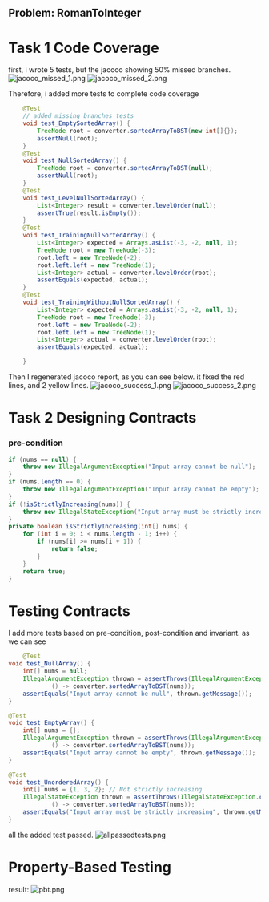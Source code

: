 ## Problem: RomanToInteger

# Task 1 Code Coverage

first, i wrote 5 tests, but the jacoco showing 50% missed branches.
![jacoco_missed_1.png](images/jacoco_missed_1.png)
![jacoco_missed_2.png](images/jacoco_missed_2.png)

Therefore, i added more tests to complete code coverage
```java
    @Test
    // added missing branches tests
    void test_EmptySortedArray() {
        TreeNode root = converter.sortedArrayToBST(new int[]{});
        assertNull(root);
    }
    @Test
    void test_NullSortedArray() {
        TreeNode root = converter.sortedArrayToBST(null);
        assertNull(root);
    }
    @Test
    void test_LevelNullSortedArray() {
        List<Integer> result = converter.levelOrder(null);
        assertTrue(result.isEmpty());
    }
    @Test
    void test_TrainingNullSortedArray() {
        List<Integer> expected = Arrays.asList(-3, -2, null, 1);
        TreeNode root = new TreeNode(-3);
        root.left = new TreeNode(-2);
        root.left.left = new TreeNode(1);
        List<Integer> actual = converter.levelOrder(root);
        assertEquals(expected, actual);
    }
    @Test
    void test_TrainingWithoutNullSortedArray() {
        List<Integer> expected = Arrays.asList(-3, -2, null, 1);
        TreeNode root = new TreeNode(-3);
        root.left = new TreeNode(-2);
        root.left.left = new TreeNode(1);
        List<Integer> actual = converter.levelOrder(root);
        assertEquals(expected, actual);

    }
```
Then I regenerated jacoco report, as you can see below.
it fixed the red lines, and 2 yellow lines.
![jacoco_success_1.png](images/jacoco_success_1.png)
![jacoco_success_2.png](images/jacoco_success_2.png)
# Task 2 Designing Contracts
### pre-condition
```java
if (nums == null) {
    throw new IllegalArgumentException("Input array cannot be null");
}
if (nums.length == 0) {
    throw new IllegalArgumentException("Input array cannot be empty");
}
if (!isStrictlyIncreasing(nums)) {
    throw new IllegalStateException("Input array must be strictly increasing");
}
private boolean isStrictlyIncreasing(int[] nums) {
    for (int i = 0; i < nums.length - 1; i++) {
        if (nums[i] >= nums[i + 1]) {
            return false;
        }
    }
    return true;
}

```

# Testing Contracts
I add more tests based on pre-condition, post-condition and invariant.
as we can see

```java
    @Test
void test_NullArray() {
    int[] nums = null;
    IllegalArgumentException thrown = assertThrows(IllegalArgumentException.class,
            () -> converter.sortedArrayToBST(nums));
    assertEquals("Input array cannot be null", thrown.getMessage());
}

@Test
void test_EmptyArray() {
    int[] nums = {};
    IllegalArgumentException thrown = assertThrows(IllegalArgumentException.class,
            () -> converter.sortedArrayToBST(nums));
    assertEquals("Input array cannot be empty", thrown.getMessage());
}

@Test
void test_UnorderedArray() {
    int[] nums = {1, 3, 2}; // Not strictly increasing
    IllegalStateException thrown = assertThrows(IllegalStateException.class,
            () -> converter.sortedArrayToBST(nums));
    assertEquals("Input array must be strictly increasing", thrown.getMessage());
}

```
all the added test passed.
![allpassedtests.png](images/allpassedtests.png)

# Property-Based Testing

result:
![pbt.png](images/pbt.png)